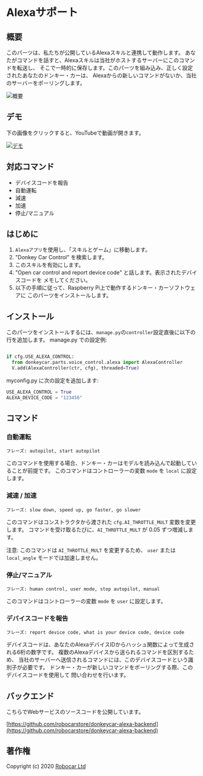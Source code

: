# Alexaサポート
## 概要
このパーツは、私たちが公開しているAlexaスキルと連携して動作します。
あなたがコマンドを話すと、Alexaスキルは当社がホストするサーバーにこのコマンドを転送し、
そこで一時的に保存します。このパーツを組み込み、正しく設定されたあなたのドンキー・カーは、
Alexaからの新しいコマンドがないか、当社のサーバーをポーリングします。

![概要](../assets/parts/voice_control/alexa_overview.png)


## デモ
下の画像をクリックすると、YouTubeで動画が開きます。

[![デモ](https://img.youtube.com/vi/Q3kYmy0yjmc/0.jpg)](https://www.youtube.com/watch?v=Q3kYmy0yjmc)

## 対応コマンド
- デバイスコードを報告
- 自動運転
- 減速
- 加速
- 停止/マニュアル

## はじめに
1. `Alexaアプリ`を使用し、「スキルとゲーム」に移動します。
2. "Donkey Car Control" を検索します。
3. このスキルを有効にします。
4. "Open car control and report device code" と話します。表示されたデバイスコードを
   メモしてください。
5. 以下の手順に従って、Raspberry Pi上で動作するドンキー・カーソフトウェアに
   このパーツをインストールします。


## インストール
このパーツをインストールするには、`manage.py`の`controller`設定直後に以下の行を追加します。
manage.py での設定例:
```python

if cfg.USE_ALEXA_CONTROL:
  from donkeycar.parts.voice_control.alexa import AlexaController
  V.add(AlexaController(ctr, cfg), threaded=True)
```

myconfig.py に次の設定を追加します:
```python
USE_ALEXA_CONTROL = True
ALEXA_DEVICE_CODE = "123456"
```

## コマンド
### 自動運転
`フレーズ: autopilot, start autopilot`

このコマンドを使用する場合、ドンキー・カーはモデルを読み込んで起動していることが前提です。
このコマンドはコントローラーの変数 `mode` を `local` に設定します。

### 減速 / 加速
`フレーズ: slow down, speed up, go faster, go slower`

このコマンドはコンストラクタから渡された `cfg.AI_THROTTLE_MULT` 変数を変更します。
コマンドを受け取るたびに、`AI_THROTTLE_MULT` が
0.05 ずつ増減します。

注意: このコマンドは `AI_THROTTLE_MULT` を変更するため、
`user` または `local_angle` モードでは加速しません。

### 停止/マニュアル
`フレーズ: human control, user mode, stop autopilot, manual`

このコマンドはコントローラーの変数 `mode` を `user` に設定します。

### デバイスコードを報告
`フレーズ: report device code, what is your device code, device code`

デバイスコードは、あなたのAlexaデバイスIDからハッシュ関数によって生成される6桁の数字です。
複数のAlexaデバイスから送られるコマンドを区別するため、
当社のサーバーへ送信されるコマンドには、このデバイスコードという識別子が必要です。
ドンキー・カーが新しいコマンドをポーリングする際、このデバイスコードを使用して
問い合わせを行います。

## バックエンド
こちらでWebサービスのソースコードを公開しています。

[https://github.com/robocarstore/donkeycar-alexa-backend](https://github.com/robocarstore/donkeycar-alexa-backend)

## 著作権
Copyright (c) 2020 [Robocar Ltd](https://robocarstore.com)
